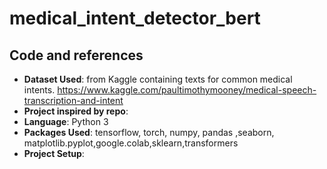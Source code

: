 # medical_intent_detector_bert


## Code and references

* **Dataset Used**: from Kaggle containing texts for common medical intents. https://www.kaggle.com/paultimothymooney/medical-speech-transcription-and-intent
* **Project inspired by repo**:
* **Language**: Python 3
* **Packages Used**: tensorflow, torch, numpy, pandas ,seaborn, matplotlib.pyplot,google.colab,sklearn,transformers
* **Project Setup**: 
